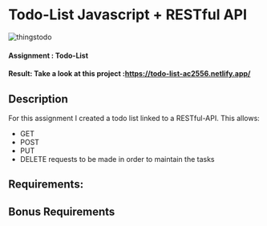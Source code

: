 # Todo-List Javascript + RESTful API


![thingstodo](https://user-images.githubusercontent.com/72910410/110801776-dae69700-827d-11eb-8afd-be50d50ee46c.jpg)

#### **Assignment : Todo-List**

#### **Result:** Take a look at this project :https://todo-list-ac2556.netlify.app/

## Description

For this assignment I created a todo list linked to a RESTful-API. 
This allows: 
- GET 
- POST 
- PUT 
- DELETE 
requests to be made in order to maintain the tasks

## Requirements:


## Bonus Requirements


